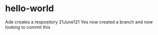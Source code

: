 # hello-world
Ade creates a respository 21June121
Yes now created a branch and now looking to commit this
